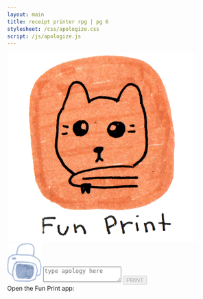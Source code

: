 ```yaml
---
layout: main
title: receipt printer rpg | pg 6
stylesheet: /css/apologize.css
script: /js/apologize.js
---
```




<div id="phonegrab">
  <div id="phonecase">
    <div id="backgroundcontainer">
      <div id="go-to-print-screen" hidden>
        <img src="/images/fun-print-pencil.png">
        <div>
        Print Apology
        </div>
      </div>
      <img src="/images/fun-print-button.png" id="printappicon">
      <div id="background-print-screen">
        <div id="print-screen-contents">
          <img src="/images/fun-print-printer.png" width="80">
          <textarea id="apologytextarea" placeholder="type apology here"></textarea>
          <button id="printapologybutton" class="button-10" disabled> PRINT </button>
        </div>
      </div>
    <div id="blackscreen"></div>
    <div id="iconinstructions">
    Open the Fun Print app:
    </div>
  </div>

</div>

<div id="storycontinued" hidden>
</div>

<div id="bg">
<div id="cloud2" class="cloud"></div>
</div>